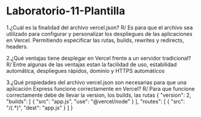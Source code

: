 # Laboratorio-11-Plantilla
1.¿Cuál es la finalidad del archivo vercel.json? 
    R/ Es para que el archivo sea utilizado para configurar y personalizar los despliegues de las aplicaciones en Vercel. Permitiendo especificar las rutas, builds, rewrites y redirects, headers.

2.¿Qué ventajas tiene desplegar en Vercel frente a un servidor tradicional?
    R/ Entre algunas de las ventajas estan la facilidad de uso, estabilidad automática, despliegues rápidos, dominio y HTTPS automáticos

3.¿Qué propiedades del archivo vercel.json son necesarias para que una aplicación Express funcione correctamente en Vercel?
    R/ Para que funcione correctamente debe de llevar la version, los builds, las rutas
    {
  "version": 2,
  "builds": [
    {
      "src": "app.js",
      "use": "@vercel/node"
    }
  ],
  "routes": [
    {
      "src": "/(.*)",
      "dest": "app.js"
    }
  ]
}